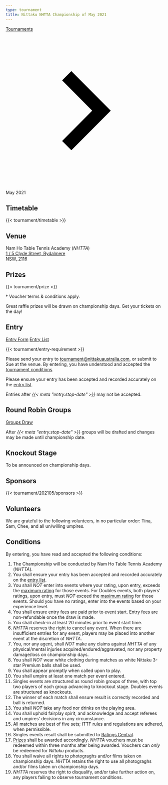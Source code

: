 ```yaml
---
type: tournament
title: Nittaku NHTTA Championship of May 2021
---
```


<a href="/" class="link dim">Tournaments</a> <span class="dib w1 h1 v-btm"><svg viewBox="0 0 24 24"><path d="M10 6L8.59 7.41 13.17 12l-4.58 4.59L10 18l6-6z"></path></svg></span> May 2021

## Timetable

{{< tournament/timetable >}}

## Venue

Nam Ho Table Tennis Academy (*NHTTA*)<br>
<a class="link dim" title="NHTTA on Google Map" href="https://goo.gl/maps/yvLSWixm1Qo">1 / 5 Clyde Street, Rydalmere<br>
NSW, 2116</a>

## Prizes

{{< tournament/prize >}}

† Voucher terms & conditions apply.

Great raffle prizes will be drawn on championship days. Get your tickets on the day!

## Entry

<a class="f6 link dim br1 ph3 pv2 mb2 dib white bg-dark-blue" href="entries/new/">Entry Form</a>
<a class="f6 link dim br1 ph3 pv2 mb2 dib white bg-dark-blue" href="entries/">Entry List</a>

{{< tournament/entry-requirement >}}

Please send your entry to <a class="link dim" href="mailto:tournament@nittakuaustralia.com?Subject=May+2021">tournament@nittakuaustralia.com</a>, or submit to Sue at the venue. By entering, you have understood and accepted the <a class="link dim" href="#conditions">tournament conditions</a>.

Please ensure your entry has been accepted and recorded accurately on the <a class="link dim" href="entries/">entry list</a>.

Entries after *{{< meta "entry.stop-date" >}}* may not be accepted.


## Round Robin Groups

<a class="f6 link dim br1 ph3 pv2 mb2 dib white bg-dark-blue" href="groups/">Groups Draw</a>

After *{{< meta "entry.stop-date" >}}* groups will be drafted and changes may be made until championship date.

## Knockout Stage

To be announced on championship days.

## Sponsors

{{< tournament/202105/sponsors >}}

## Volunteers

We are grateful to the following volunteers, in no particular order: Tina, Sam, Chee, and all un/willing umpires.

## Conditions

By entering, you have read and accepted the following conditions:

1. The Championship will be conducted by Nam Ho Table Tennis Academy (*NHTTA*).
1. You shall ensure your entry has been accepted and recorded accurately on the <a class="link dim" href="entries/">entry list</a>.
1. You shall *NOT* enter into events where your rating, upon entry, exceeds the <a class="link dim" href="#entry-requirement">maximum rating</a> for those events. For Doubles events, both players' ratings, upon entry, must *NOT* exceed the <a class="link dim" href="#entry-requirement">maximum rating</a> for those events. Should you have no ratings, enter into the events based on your experience level.
1. You shall ensure entry fees are paid prior to event start. Entry fees are non-refundable once the draw is made.
1. You shall check-in at least 20 minutes prior to event start time.
1. *NHTTA* reserves the right to cancel any event. When there are insufficient entries for any event, players may be placed into another event at the discretion of *NHTTA*.
1. You, nor any agent, shall *NOT* make any claims against *NHTTA* of any physical/mental injuries acquired/endured/aggravated, nor any property damage/loss on championship days.
1. You shall *NOT* wear white clothing during matches as white Nittaku 3-star Premium balls shall be used.
1. You shall appear promptly when called upon to play.
1. You shall umpire at least one match per event entered.
1. Singles events are structured as round robin groups of three, with top two players of each group advancing to knockout stage. Doubles events are structured as knockouts.
1. The winner of each match shall ensure result is correctly recorded and ball is returned.
1. You shall *NOT* take any food nor drinks on the playing area.
1. You shall uphold fairplay spirit, and acknowledge and accept referees and umpires' decisions in any circumstance.
1. All matches are best of five sets; ITTF rules and regulations are adhered, when permissible.
1. Singles events result shall be submitted to <a class="link dim" href="http://www.ratingscentral.com">Ratings Central</a>.
1. <a class="link dim" href="#prizes">Prizes</a> shall be awarded accordingly. *NHTTA* vouchers must be redeemed within three months after being awarded. Vouchers can *only* be redeemed for *Nittaku* products.
1. You shall waive all rights to photograghs and/or films taken on championship days. *NHTTA* retains the right to use all photograghs and/or films taken on championship days.
1. *NHTTA* reserves the right to disqualify, and/or take further action on, any players failing to observe tournament conditions.
